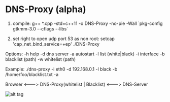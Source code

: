 # DNS-Proxy (alpha)

1. compile:
g++ *.cpp -std=c++11 -o DNS-Proxy -no-pie -Wall \`pkg-config gtkmm-3.0 --cflags --libs\`

2. set right to open udp port 53 as non root:
setcap 'cap_net_bind_service=+ep' ./DNS-Proxy

Options:
-h help
-d dns server
-a autostart
-l list (white|black)
-i interface
-b blacklist (path)
-w whitelist (path)

Example: ./dns-proxy -i eth0 -d 192.168.0.1 -l black -b /home/foo/blacklist.txt -a
    
Browser <---> DNS-Proxy(whitelist | Blacklist) <---> DNS-Server

![alt tag](https://github.com/bitspalter/DNS-Proxy/blob/master/DNS-Proxy.png "DNS-Proxy")

